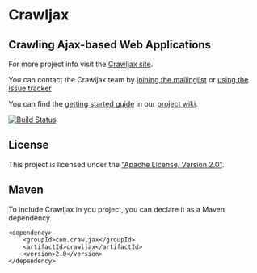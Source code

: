 Crawljax
========

Crawling Ajax-based Web Applications 
------------------------------------

For more project info visit the [Crawljax site](http://crawljax.github.com).

You can contact the Crawljax team by [joining the mailinglist](http://groups.google.com/group/crawljax) or [using the issue tracker](https://github.com/crawljax/crawljax/issues)

You can find the [getting started guide](https://github.com/crawljax/crawljax/wiki/Getting-started) in our [project wiki](https://github.com/crawljax/crawljax/wiki/). 

[![Build Status](https://travis-ci.org/crawljax/crawljax.png)](https://travis-ci.org/crawljax/crawljax)

License
-------

This project is licensed under the ["Apache License, Version 2.0"](https://github.com/crawljax/crawljax/blob/master/LICENSE).

Maven
-----
To include Crawljax in you project, you can declare it as a Maven dependency.

	<dependency>
    	<groupId>com.crawljax</groupId>
	    <artifactId>crawljax</artifactId>
    	<version>2.0</version>
	</dependency>

